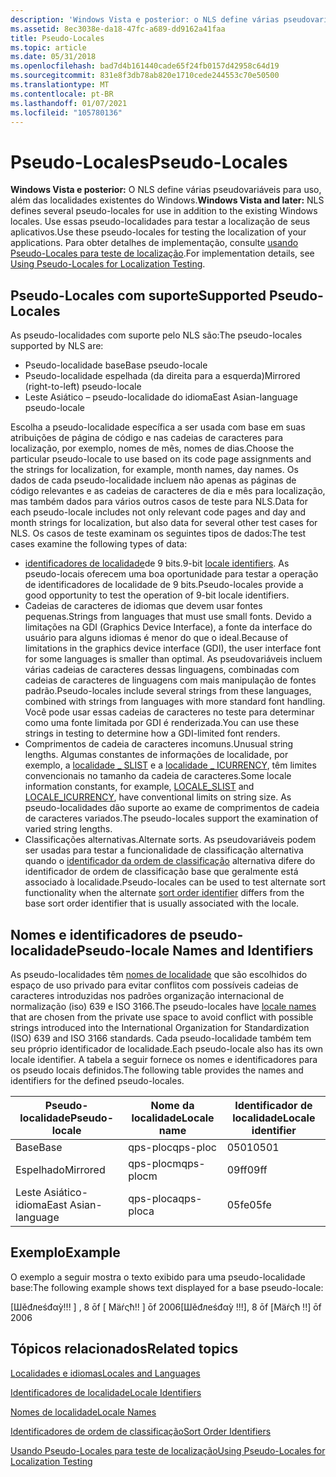 ```yaml
---
description: 'Windows Vista e posterior: o NLS define várias pseudovariáveis para uso, além das localidades existentes do Windows.'
ms.assetid: 8ec3038e-da18-47fc-a689-dd9162a41faa
title: Pseudo-Locales
ms.topic: article
ms.date: 05/31/2018
ms.openlocfilehash: bad7d4b161440cade65f24fb0157d42958c64d19
ms.sourcegitcommit: 831e8f3db78ab820e1710cede244553c70e50500
ms.translationtype: MT
ms.contentlocale: pt-BR
ms.lasthandoff: 01/07/2021
ms.locfileid: "105780136"
---
```

# <a name="pseudo-locales"></a><span data-ttu-id="22c73-103">Pseudo-Locales</span><span class="sxs-lookup"><span data-stu-id="22c73-103">Pseudo-Locales</span></span>

<span data-ttu-id="22c73-104">**Windows Vista e posterior:** O NLS define várias pseudovariáveis para uso, além das localidades existentes do Windows.</span><span class="sxs-lookup"><span data-stu-id="22c73-104">**Windows Vista and later:** NLS defines several pseudo-locales for use in addition to the existing Windows locales.</span></span> <span data-ttu-id="22c73-105">Use essas pseudo-localidades para testar a localização de seus aplicativos.</span><span class="sxs-lookup"><span data-stu-id="22c73-105">Use these pseudo-locales for testing the localization of your applications.</span></span> <span data-ttu-id="22c73-106">Para obter detalhes de implementação, consulte [usando Pseudo-Locales para teste de localização](using-pseudo-locales-for-localization-testing.md).</span><span class="sxs-lookup"><span data-stu-id="22c73-106">For implementation details, see [Using Pseudo-Locales for Localization Testing](using-pseudo-locales-for-localization-testing.md).</span></span>

## <a name="supported-pseudo-locales"></a><span data-ttu-id="22c73-107">Pseudo-Locales com suporte</span><span class="sxs-lookup"><span data-stu-id="22c73-107">Supported Pseudo-Locales</span></span>

<span data-ttu-id="22c73-108">As pseudo-localidades com suporte pelo NLS são:</span><span class="sxs-lookup"><span data-stu-id="22c73-108">The pseudo-locales supported by NLS are:</span></span>

-   <span data-ttu-id="22c73-109">Pseudo-localidade base</span><span class="sxs-lookup"><span data-stu-id="22c73-109">Base pseudo-locale</span></span>
-   <span data-ttu-id="22c73-110">Pseudo-localidade espelhada (da direita para a esquerda)</span><span class="sxs-lookup"><span data-stu-id="22c73-110">Mirrored (right-to-left) pseudo-locale</span></span>
-   <span data-ttu-id="22c73-111">Leste Asiático – pseudo-localidade do idioma</span><span class="sxs-lookup"><span data-stu-id="22c73-111">East Asian-language pseudo-locale</span></span>

<span data-ttu-id="22c73-112">Escolha a pseudo-localidade específica a ser usada com base em suas atribuições de página de código e nas cadeias de caracteres para localização, por exemplo, nomes de mês, nomes de dias.</span><span class="sxs-lookup"><span data-stu-id="22c73-112">Choose the particular pseudo-locale to use based on its code page assignments and the strings for localization, for example, month names, day names.</span></span> <span data-ttu-id="22c73-113">Os dados de cada pseudo-localidade incluem não apenas as páginas de código relevantes e as cadeias de caracteres de dia e mês para localização, mas também dados para vários outros casos de teste para NLS.</span><span class="sxs-lookup"><span data-stu-id="22c73-113">Data for each pseudo-locale includes not only relevant code pages and day and month strings for localization, but also data for several other test cases for NLS.</span></span> <span data-ttu-id="22c73-114">Os casos de teste examinam os seguintes tipos de dados:</span><span class="sxs-lookup"><span data-stu-id="22c73-114">The test cases examine the following types of data:</span></span>

-   <span data-ttu-id="22c73-115">[identificadores de localidade](locale-identifiers.md)de 9 bits.</span><span class="sxs-lookup"><span data-stu-id="22c73-115">9-bit [locale identifiers](locale-identifiers.md).</span></span> <span data-ttu-id="22c73-116">As pseudo-locais oferecem uma boa oportunidade para testar a operação de identificadores de localidade de 9 bits.</span><span class="sxs-lookup"><span data-stu-id="22c73-116">Pseudo-locales provide a good opportunity to test the operation of 9-bit locale identifiers.</span></span>
-   <span data-ttu-id="22c73-117">Cadeias de caracteres de idiomas que devem usar fontes pequenas.</span><span class="sxs-lookup"><span data-stu-id="22c73-117">Strings from languages that must use small fonts.</span></span> <span data-ttu-id="22c73-118">Devido a limitações na GDI (Graphics Device Interface), a fonte da interface do usuário para alguns idiomas é menor do que o ideal.</span><span class="sxs-lookup"><span data-stu-id="22c73-118">Because of limitations in the graphics device interface (GDI), the user interface font for some languages is smaller than optimal.</span></span> <span data-ttu-id="22c73-119">As pseudovariáveis incluem várias cadeias de caracteres dessas linguagens, combinadas com cadeias de caracteres de linguagens com mais manipulação de fontes padrão.</span><span class="sxs-lookup"><span data-stu-id="22c73-119">Pseudo-locales include several strings from these languages, combined with strings from languages with more standard font handling.</span></span> <span data-ttu-id="22c73-120">Você pode usar essas cadeias de caracteres no teste para determinar como uma fonte limitada por GDI é renderizada.</span><span class="sxs-lookup"><span data-stu-id="22c73-120">You can use these strings in testing to determine how a GDI-limited font renders.</span></span>
-   <span data-ttu-id="22c73-121">Comprimentos de cadeia de caracteres incomuns.</span><span class="sxs-lookup"><span data-stu-id="22c73-121">Unusual string lengths.</span></span> <span data-ttu-id="22c73-122">Algumas constantes de informações de localidade, por exemplo, a [localidade \_ SLIST](locale-slist.md) e a [localidade \_ ICURRENCY](locale-icurrency.md), têm limites convencionais no tamanho da cadeia de caracteres.</span><span class="sxs-lookup"><span data-stu-id="22c73-122">Some locale information constants, for example, [LOCALE\_SLIST](locale-slist.md) and [LOCALE\_ICURRENCY](locale-icurrency.md), have conventional limits on string size.</span></span> <span data-ttu-id="22c73-123">As pseudo-localidades dão suporte ao exame de comprimentos de cadeia de caracteres variados.</span><span class="sxs-lookup"><span data-stu-id="22c73-123">The pseudo-locales support the examination of varied string lengths.</span></span>
-   <span data-ttu-id="22c73-124">Classificações alternativas.</span><span class="sxs-lookup"><span data-stu-id="22c73-124">Alternate sorts.</span></span> <span data-ttu-id="22c73-125">As pseudovariáveis podem ser usadas para testar a funcionalidade de classificação alternativa quando o [identificador da ordem de classificação](sort-order-identifiers.md) alternativa difere do identificador de ordem de classificação base que geralmente está associado à localidade.</span><span class="sxs-lookup"><span data-stu-id="22c73-125">Pseudo-locales can be used to test alternate sort functionality when the alternate [sort order identifier](sort-order-identifiers.md) differs from the base sort order identifier that is usually associated with the locale.</span></span>

## <a name="pseudo-locale-names-and-identifiers"></a><span data-ttu-id="22c73-126">Nomes e identificadores de pseudo-localidade</span><span class="sxs-lookup"><span data-stu-id="22c73-126">Pseudo-locale Names and Identifiers</span></span>

<span data-ttu-id="22c73-127">As pseudo-localidades têm [nomes de localidade](locale-names.md) que são escolhidos do espaço de uso privado para evitar conflitos com possíveis cadeias de caracteres introduzidas nos padrões organização internacional de normalização (iso) 639 e ISO 3166.</span><span class="sxs-lookup"><span data-stu-id="22c73-127">The pseudo-locales have [locale names](locale-names.md) that are chosen from the private use space to avoid conflict with possible strings introduced into the International Organization for Standardization (ISO) 639 and ISO 3166 standards.</span></span> <span data-ttu-id="22c73-128">Cada pseudo-localidade também tem seu próprio identificador de localidade.</span><span class="sxs-lookup"><span data-stu-id="22c73-128">Each pseudo-locale also has its own locale identifier.</span></span> <span data-ttu-id="22c73-129">A tabela a seguir fornece os nomes e identificadores para os pseudo locais definidos.</span><span class="sxs-lookup"><span data-stu-id="22c73-129">The following table provides the names and identifiers for the defined pseudo-locales.</span></span>



| <span data-ttu-id="22c73-130">Pseudo-localidade</span><span class="sxs-lookup"><span data-stu-id="22c73-130">Pseudo-locale</span></span>       | <span data-ttu-id="22c73-131">Nome da localidade</span><span class="sxs-lookup"><span data-stu-id="22c73-131">Locale name</span></span> | <span data-ttu-id="22c73-132">Identificador de localidade</span><span class="sxs-lookup"><span data-stu-id="22c73-132">Locale identifier</span></span> |
|---------------------|-------------|-------------------|
| <span data-ttu-id="22c73-133">Base</span><span class="sxs-lookup"><span data-stu-id="22c73-133">Base</span></span>                | <span data-ttu-id="22c73-134">qps-ploc</span><span class="sxs-lookup"><span data-stu-id="22c73-134">qps-ploc</span></span>    | <span data-ttu-id="22c73-135">0501</span><span class="sxs-lookup"><span data-stu-id="22c73-135">0501</span></span>              |
| <span data-ttu-id="22c73-136">Espelhado</span><span class="sxs-lookup"><span data-stu-id="22c73-136">Mirrored</span></span>            | <span data-ttu-id="22c73-137">qps-plocm</span><span class="sxs-lookup"><span data-stu-id="22c73-137">qps-plocm</span></span>   | <span data-ttu-id="22c73-138">09ff</span><span class="sxs-lookup"><span data-stu-id="22c73-138">09ff</span></span>              |
| <span data-ttu-id="22c73-139">Leste Asiático-idioma</span><span class="sxs-lookup"><span data-stu-id="22c73-139">East Asian-language</span></span> | <span data-ttu-id="22c73-140">qps-ploca</span><span class="sxs-lookup"><span data-stu-id="22c73-140">qps-ploca</span></span>   | <span data-ttu-id="22c73-141">05fe</span><span class="sxs-lookup"><span data-stu-id="22c73-141">05fe</span></span>              |



 

## <a name="example"></a><span data-ttu-id="22c73-142">Exemplo</span><span class="sxs-lookup"><span data-stu-id="22c73-142">Example</span></span>

<span data-ttu-id="22c73-143">O exemplo a seguir mostra o texto exibido para uma pseudo-localidade base:</span><span class="sxs-lookup"><span data-stu-id="22c73-143">The following example shows text displayed for a base pseudo-locale:</span></span>

<span data-ttu-id="22c73-144">\[Шěđлеśđαỳ!!! \] , 8 ōf \[ Μäŕςћ!! \] ōf 2006</span><span class="sxs-lookup"><span data-stu-id="22c73-144">\[Шěđлеśđαỳ !!!\], 8 ōf \[Μäŕςћ !!\] ōf 2006</span></span>

## <a name="related-topics"></a><span data-ttu-id="22c73-145">Tópicos relacionados</span><span class="sxs-lookup"><span data-stu-id="22c73-145">Related topics</span></span>

<dl> <dt>

[<span data-ttu-id="22c73-146">Localidades e idiomas</span><span class="sxs-lookup"><span data-stu-id="22c73-146">Locales and Languages</span></span>](locales-and-languages.md)
</dt> <dt>

[<span data-ttu-id="22c73-147">Identificadores de localidade</span><span class="sxs-lookup"><span data-stu-id="22c73-147">Locale Identifiers</span></span>](locale-identifiers.md)
</dt> <dt>

[<span data-ttu-id="22c73-148">Nomes de localidade</span><span class="sxs-lookup"><span data-stu-id="22c73-148">Locale Names</span></span>](locale-names.md)
</dt> <dt>

[<span data-ttu-id="22c73-149">Identificadores de ordem de classificação</span><span class="sxs-lookup"><span data-stu-id="22c73-149">Sort Order Identifiers</span></span>](sort-order-identifiers.md)
</dt> <dt>

[<span data-ttu-id="22c73-150">Usando Pseudo-Locales para teste de localização</span><span class="sxs-lookup"><span data-stu-id="22c73-150">Using Pseudo-Locales for Localization Testing</span></span>](using-pseudo-locales-for-localization-testing.md)
</dt> </dl>

 

 



